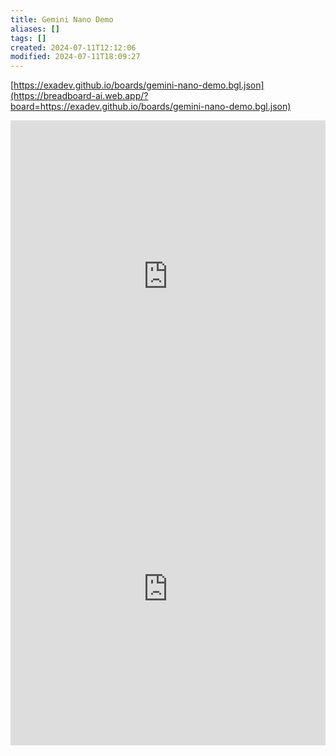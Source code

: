 ```yaml
---
title: Gemini Nano Demo
aliases: []
tags: []
created: 2024-07-11T12:12:06
modified: 2024-07-11T18:09:27
---
```


[https://exadev.github.io/boards/gemini-nano-demo.bgl.json](https://breadboard-ai.web.app/?board=https://exadev.github.io/boards/gemini-nano-demo.bgl.json)

<iframe src="https://breadboard-ai.web.app/?board=https://exadev.github.io/boards/gemini-nano-demo.bgl.json&embed" style="width: 100%; height: 500px; border: 0;"></iframe>

<iframe src="https://breadboard-ai.web.app/?board=https://exadev.github.io/boards/gemini-nano-demo.bgl.json" style="width: 100%; height: 500px; border: 0;"></iframe>
